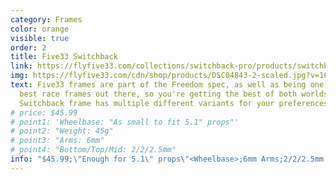 ```yaml
---
category: Frames
color: orange
visible: true
order: 2
title: Five33 Switchback
link: https://flyfive33.com/collections/switchback-pro/products/switchback-pro-frame-kit
img: https://flyfive33.com/cdn/shop/products/DSC04843-2-scaled.jpg?v=1687576170&width=1800
text: Five33 frames are part of the Freedom spec, as well as being one of the
  best race frames out there, so you're getting the best of both worlds. The
  Switchback frame has multiple different variants for your preferences
# price: $45.99
# point1: 'Wheelbase: "As small to fit 5.1" props"'
# point2: "Weight: 45g"
# point3: "Arms: 6mm"
# point4: "Bottom/Top/Mid: 2/2/2.5mm"
info: "$45.99;\"Enough for 5.1\" props\"<Wheelbase>;6mm Arms;2/2/2.5mm Plates<Bottom/Top/Mid>;14mm Cams;20x20 Stacks;45g"
---
```

